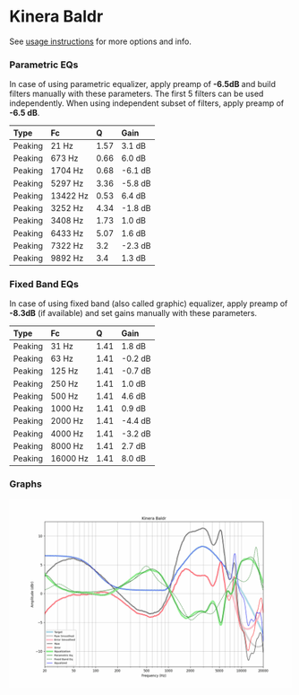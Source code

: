 # Kinera Baldr
See [usage instructions](https://github.com/jaakkopasanen/AutoEq#usage) for more options and info.

### Parametric EQs
In case of using parametric equalizer, apply preamp of **-6.5dB** and build filters manually
with these parameters. The first 5 filters can be used independently.
When using independent subset of filters, apply preamp of **-6.5 dB**.

| Type    | Fc       |    Q | Gain    |
|:--------|:---------|:-----|:--------|
| Peaking | 21 Hz    | 1.57 | 3.1 dB  |
| Peaking | 673 Hz   | 0.66 | 6.0 dB  |
| Peaking | 1704 Hz  | 0.68 | -6.1 dB |
| Peaking | 5297 Hz  | 3.36 | -5.8 dB |
| Peaking | 13422 Hz | 0.53 | 6.4 dB  |
| Peaking | 3252 Hz  | 4.34 | -1.8 dB |
| Peaking | 3408 Hz  | 1.73 | 1.0 dB  |
| Peaking | 6433 Hz  | 5.07 | 1.6 dB  |
| Peaking | 7322 Hz  | 3.2  | -2.3 dB |
| Peaking | 9892 Hz  | 3.4  | 1.3 dB  |

### Fixed Band EQs
In case of using fixed band (also called graphic) equalizer, apply preamp of **-8.3dB**
(if available) and set gains manually with these parameters.

| Type    | Fc       |    Q | Gain    |
|:--------|:---------|:-----|:--------|
| Peaking | 31 Hz    | 1.41 | 1.8 dB  |
| Peaking | 63 Hz    | 1.41 | -0.2 dB |
| Peaking | 125 Hz   | 1.41 | -0.7 dB |
| Peaking | 250 Hz   | 1.41 | 1.0 dB  |
| Peaking | 500 Hz   | 1.41 | 4.6 dB  |
| Peaking | 1000 Hz  | 1.41 | 0.9 dB  |
| Peaking | 2000 Hz  | 1.41 | -4.4 dB |
| Peaking | 4000 Hz  | 1.41 | -3.2 dB |
| Peaking | 8000 Hz  | 1.41 | 2.7 dB  |
| Peaking | 16000 Hz | 1.41 | 8.0 dB  |

### Graphs
![](./Kinera%20Baldr.png)